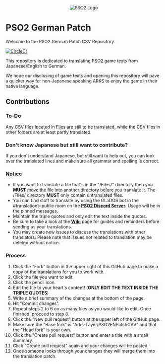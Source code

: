 <p align="center">
  <img src="http://i.imgur.com/cRliEGG.jpg" alt="PSO2 Logo"/>
</p>

# PSO2 German Patch 
Welcome to the PSO2 German Patch CSV Repository.

[![CircleCI](https://circleci.com/gh/Arks-Layer/PSO2ENPatchCSV/tree/DE.svg?style=svg)](https://circleci.com/gh/Arks-Layer/PSO2ENPatchCSV/tree/DE)

This repository is dedicated to translating PSO2 game texts from Japanese/English to German.

We hope our disclosing of game texts and opening this repository will pave a quicker way for non-Japanese speaking ARKS to enjoy the game in their native language.

## Contributions
### To-Do
Any CSV files located in [Files] are still to be translated, while the CSV files in other folders are at least partly translated.

### Don't know Japanese but still want to contribute?
If you don't understand Japanese, but still want to help out, you can look over the translated lines and make sure all grammar and spelling is correct.

### Notice
* If you want to translate a file that's in the "/Files/" directory then you **MUST** [move the file into another directory](https://github.com/blog/1436-moving-and-renaming-files-on-github) before you translate it. The /Files/ directory **MUST** only contain untranslated files.
* You can find stuff to translate by using the GLaDOS bot in the #translations-public room on the **[PSO2 Discord Server]**. Usage will be in the pinned messages.
* Maintain the triple quotes and only edit the text inside the quotes.
* Be sure to take a look at the **[Wiki]** page for guides and reminders before sending us your translations.
* You may create new issues to discuss the translations with other translators. Please note that issues not related to translation may be deleted without notice.

### Process
 1. Click the "Fork" button in the upper right of this GitHub page to make a copy of the translations for you to work with.
 2. Click the file you want to edit.
 3. Click the pencil icon.
 4. Edit the file to your heart's content! (**ONLY EDIT THE TEXT INSIDE THE TRIPLE QUOTES**)
 5. Write a brief summary of the changes at the bottom of the page.
 6. Hit "Commit changes".
 7. Repeat steps 2 to 6 on as many files as you would like to edit. Once finished, proceed to step 8.
 8. Click the "New pull request" button at the upper left of the GitHub page.
 9. Make sure the "Base fork" is "Arks-Layer/PSO2ENPatchCSV" and that the "Head fork" is your own.
 10. Click the "Create pull request" button and enter a title with a small summary.
 11. Click "Create pull request" again and your changes will be posted.
 12. Once someone looks through your changes they will merge them into the translation patch.
 
 [Files]: https://github.com/Arks-Layer/PSO2ENPatchCSV/tree/DE/Files
 [PSO2 Discord Server]: https://discord.gg/PSO2
 [Wiki]: https://github.com/Arks-Layer/PSO2ENPatchCSV/wiki
